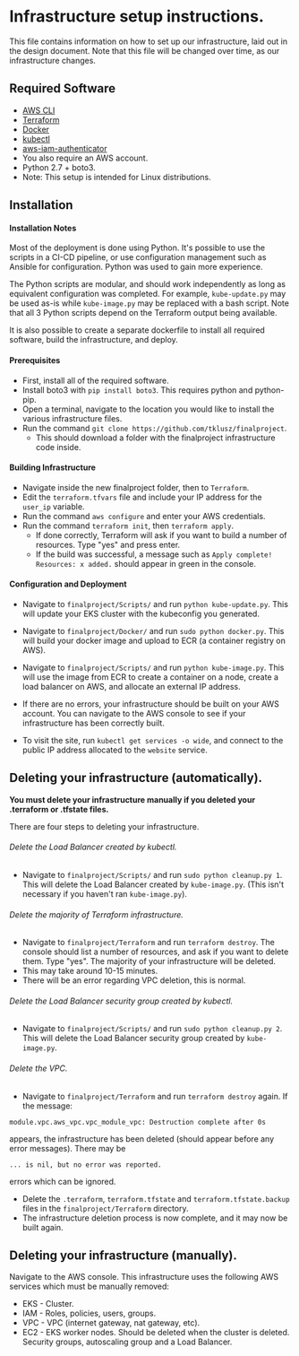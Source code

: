 # Infrastructure setup instructions.
This file contains information on how to set up our infrastructure, laid out in the design document. Note that this file will be changed over time, as our infrastructure changes.

## Required Software
* [AWS CLI](https://aws.amazon.com/cli/)
* [Terraform](https://www.terraform.io/)
* [Docker](https://docs.docker.com/v17.12/install/)
* [kubectl](https://docs.aws.amazon.com/eks/latest/userguide/install-kubectl.html)
* [aws-iam-authenticator](https://docs.aws.amazon.com/eks/latest/userguide/install-aws-iam-authenticator.html)
* You also require an AWS account.
* Python 2.7 + boto3.
* Note: This setup is intended for Linux distributions.

## Installation

#### Installation Notes
Most of the deployment is done using Python. It's possible to use the scripts in a CI-CD pipeline, or use configuration management such as Ansible for configuration. Python was used to gain more experience.

The Python scripts are modular, and should work independently as long as equivalent configuration was completed. For example, `kube-update.py` may be used as-is while `kube-image.py` may be replaced with a bash script. Note that all 3 Python scripts depend on the Terraform output being available.

It is also possible to create a separate dockerfile to install all required software, build the infrastructure, and deploy.

#### Prerequisites
* First, install all of the required software.
* Install boto3 with `pip install boto3`. This requires python and python-pip.
* Open a terminal, navigate to the location you would like to install the various infrastructure files.
* Run the command `git clone https://github.com/tklusz/finalproject`.
    * This should download a folder with the finalproject infrastructure code inside.

#### Building Infrastructure
* Navigate inside the new finalproject folder, then to `Terraform`.
* Edit the `terraform.tfvars` file and include your IP address for the `user_ip` variable.
* Run the command `aws configure` and enter your AWS credentials.
* Run the command `terraform init`, then `terraform apply`.
    * If done correctly, Terraform will ask if you want to build a number of resources. Type "yes" and press enter.
    * If the build was successful, a message such as `Apply complete! Resources: x added.` should appear in green in the console.

#### Configuration and Deployment
* Navigate to `finalproject/Scripts/` and run `python kube-update.py`. This will update your EKS cluster with the kubeconfig you generated.
* Navigate to `finalproject/Docker/` and run `sudo python docker.py`. This will build your docker image and upload to ECR (a container registry on AWS).   
* Navigate to `finalproject/Scripts/` and run `python kube-image.py`. This will use the image from ECR to create a container on a node, create a load balancer on AWS, and allocate an external IP address.
* If there are no errors, your infrastructure should be built on your AWS account. You can navigate to the AWS console to see if your infrastructure has been correctly built.

* To visit the site, run `kubectl get services -o wide`, and connect to the public IP address allocated to the `website` service.

## Deleting your infrastructure (automatically).
**You must delete your infrastructure manually if you deleted your .terraform or .tfstate files.**

There are four steps to deleting your infrastructure.

###### Delete the Load Balancer created by kubectl.
*  Navigate to `finalproject/Scripts/` and run `sudo python cleanup.py 1`. This will delete the Load Balancer created by `kube-image.py`. (This isn't necessary if you haven't ran `kube-image.py`).

###### Delete the majority of Terraform infrastructure.
* Navigate to `finalproject/Terraform` and run `terraform destroy`. The console should list a number of resources, and ask if you want to delete them. Type "yes". The majority of your infrastructure will be deleted.
* This may take around 10-15 minutes.
* There will be an error regarding VPC deletion, this is normal.

###### Delete the Load Balancer security group created by kubectl.
*  Navigate to `finalproject/Scripts/` and run `sudo python cleanup.py 2`. This will delete the Load Balancer security group created by `kube-image.py`.

###### Delete the VPC.
* Navigate to `finalproject/Terraform` and run `terraform destroy` again. If the message:
```
module.vpc.aws_vpc.vpc_module_vpc: Destruction complete after 0s
```
 appears, the infrastructure has been deleted (should appear before any error messages). There may be
 ```
 ... is nil, but no error was reported.
 ```
errors which can be ignored.
* Delete the `.terraform`, `terraform.tfstate` and `terraform.tfstate.backup` files in the `finalproject/Terraform` directory.
* The infrastructure deletion process is now complete, and it may now be built again.

## Deleting your infrastructure (manually).

Navigate to the AWS console. This infrastructure uses the following AWS services which must be manually removed:
* EKS - Cluster.
* IAM - Roles, policies, users, groups.
* VPC - VPC (internet gateway, nat gateway, etc).
* EC2 - EKS worker nodes. Should be deleted when the cluster is deleted. Security groups, autoscaling group and a Load Balancer.
